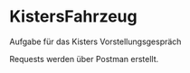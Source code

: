 # KistersFahrzeug
Aufgabe für das Kisters Vorstellungsgespräch

Requests werden über Postman erstellt. 
